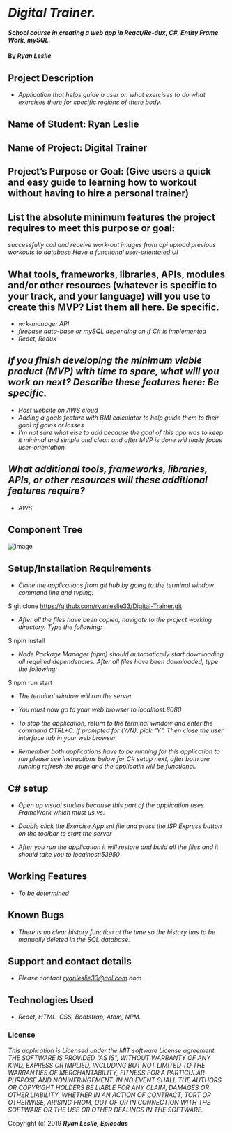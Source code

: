 # _Digital Trainer._

#### _School course in creating a web app in React/Re-dux, C#, Entity Frame Work, mySQL._

#### By _**Ryan Leslie**_

## Project Description

* _Application that helps guide a user on what exercises to do what exercises there for specific regions of there body._

## Name of Student: Ryan Leslie
## Name of Project: Digital Trainer
## Project’s Purpose or Goal: (Give users a quick and easy guide to learning how to workout without having to hire a personal trainer)
## List the absolute minimum features the project requires to meet this purpose or goal:
_successfully call and receive work-out images from api_
_upload previous workouts to database_
_Have a functional user-orientated UI_
## What tools, frameworks, libraries, APIs, modules and/or other resources (whatever is specific to your track, and your language) will you use to create this MVP? List them all here. Be specific.
* _wrk-manager API_
* _firebase data-base or mySQL depending on if C# is implemented_
* _React, Redux_
## _If you finish developing the minimum viable product (MVP) with time to spare, what will you work on next? Describe these features here: Be specific._
* _Host website on AWS cloud_
* _Adding a goals feature with BMI calculator to help guide them to their goal of gains or losses_
* _I'm not sure what else to add because the goal of this app was to keep it minimal and simple and clean and after MVP is done will really focus user-orientation._
## _What additional tools, frameworks, libraries, APIs, or other resources will these additional features require?_
* _AWS_

## Component Tree
![image](https://user-images.githubusercontent.com/43968782/54402804-b0f83b00-468a-11e9-924d-10735f2292b1.png)


## Setup/Installation Requirements

* _Clone the applications from git hub by going to the terminal window command line and typing:_

$ git clone https://github.com/ryanleslie33/Digital-Trainer.git

* _After all the files have been copied, navigate to the project working directory.  Type the following:_

$ npm install

* _Node Package Manager (npm) should automatically start downloading all required dependencies.  After all files have been downloaded, type the following:_

$ npm run start

* _The terminal window will run the server._

* _You must now go to your web browser to localhost:8080_

* _To stop the application, return to the terminal window and enter the command CTRL+C.  If prompted for (Y/N), pick "Y".  Then close the user interface tab in your web browser._

* _Remember both applications have to be running for this application to run please see instructions below for C# setup next, after both are running refresh the page and the applicatin will be functional._

## C# setup

* _Open up visual studios because this part of the application uses FrameWork which must us vs._

* _Double click the Exercise.App.snl file and press the ISP Express button on the toolbar to start the server_

* _After you run the application it will restore and build all the files and it should take you to localhost:53950_

## Working Features
* _To be determined_

## Known Bugs

* _There is no clear history function at the time so the history has to be manually deleted in the SQL  database._

## Support and contact details

* _Please contact ryanleslie33@aol.com.com_

## Technologies Used

* _React,  HTML, CSS, Bootstrap, Atom, NPM._

### License

*This application is Licensed under the MIT software License agreement. THE SOFTWARE IS PROVIDED "AS IS", WITHOUT WARRANTY OF ANY KIND, EXPRESS OR IMPLIED, INCLUDING BUT NOT LIMITED TO THE WARRANTIES OF MERCHANTABILITY, FITNESS FOR A PARTICULAR PURPOSE AND NONINFRINGEMENT. IN NO EVENT SHALL THE AUTHORS OR COPYRIGHT HOLDERS BE LIABLE FOR ANY CLAIM, DAMAGES OR OTHER LIABILITY, WHETHER IN AN ACTION OF CONTRACT, TORT OR OTHERWISE, ARISING FROM, OUT OF OR IN CONNECTION WITH THE SOFTWARE OR THE USE OR OTHER DEALINGS IN THE SOFTWARE.*

Copyright (c) 2019 **_Ryan Leslie, Epicodus_**
